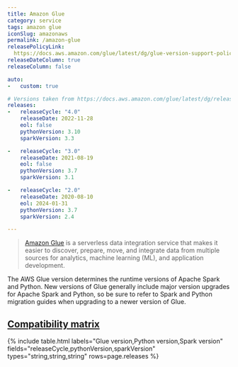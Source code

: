 ```yaml
---
title: Amazon Glue
category: service
tags: amazon glue
iconSlug: amazonaws
permalink: /amazon-glue
releasePolicyLink:
  https://docs.aws.amazon.com/glue/latest/dg/glue-version-support-policy.html
releaseDateColumn: true
releaseColumn: false

auto:
-   custom: true

# Versions taken from https://docs.aws.amazon.com/glue/latest/dg/release-notes.html
releases:
-   releaseCycle: "4.0"
    releaseDate: 2022-11-28
    eol: false
    pythonVersion: 3.10
    sparkVersion: 3.3

-   releaseCycle: "3.0"
    releaseDate: 2021-08-19
    eol: false
    pythonVersion: 3.7
    sparkVersion: 3.1

-   releaseCycle: "2.0"
    releaseDate: 2020-08-10
    eol: 2024-01-31
    pythonVersion: 3.7
    sparkVersion: 2.4

---
```


> [Amazon Glue](https://aws.amazon.com/glue/) is a serverless data integration service that makes
> it easier to discover, prepare, move, and integrate data from multiple sources for analytics,
> machine learning (ML), and application development.

The AWS Glue version determines the runtime versions of Apache Spark and Python. New versions of
Glue generally include major version upgrades for Apache Spark and Python, so be sure to refer to
Spark and Python migration guides when upgrading to a newer version of Glue.

## [Compatibility matrix](https://docs.aws.amazon.com/glue/latest/dg/release-notes.html)

{% include table.html
labels="Glue version,Python version,Spark version"
fields="releaseCycle,pythonVersion,sparkVersion"
types="string,string,string"
rows=page.releases %}
